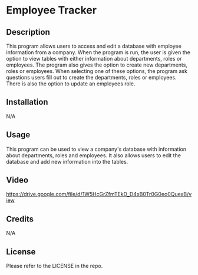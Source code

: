# Employee Tracker

## Description

This program allows users to access and edit a database with employee information from a company. When the program is run, the user is given the option to view tables with either information about departments, roles or employees. The program also gives the option to create new departments, roles or employees. When selecting one of these options, the program ask questions users fill out to create the departments, roles or employees. There is also the option to update an employees role.  

## Installation

N/A

## Usage

This program can be used to view a company's database with information about departments, roles and employees. It also allows users to edit the database and add new information into the tables. 

## Video

https://drive.google.com/file/d/1W5HcGrZfmTEkD_D4xB0Tr0G0eo0QuexB/view 

## Credits

N/A

## License

Please refer to the LICENSE in the repo.
